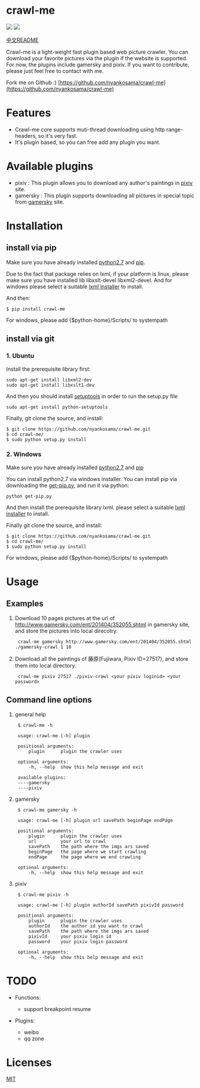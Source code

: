 crawl-me 
========

![](https://badge.fury.io/py/crawl-me.png) ![](https://travis-ci.org/nyankosama/crawl-me.svg?branch=master)

[中文README](https://github.com/nyankosama/crawl-me/wiki/%E4%B8%AD%E6%96%87README)  

Crawl-me is a light-weight fast plugin based web picture crawler. You can download your favorite pictures via the plugin if the website is supported. For now, the plugins include gamersky and pixiv. If you want to contribute, please just feel free to contact with me.

Fork me on Github :) [https://github.com/nyankosama/crawl-me](https://github.com/nyankosama/crawl-me)

Features
=======

- Crawl-me core supports muti-thread downloading using http range-headers, so it's very fast.
- It's plugin based, so you can free add any plugin you want. 


Available plugins
============

- pixiv : This plugin allows you to download any author's paintings in [pixiv](http://www.pixiv.net/) site.
- gamersky : This plugin supports downloading all pictures in special topic from [gamersky](http://www.gamersky.com/) site.


Installation
========

## install via pip

Make sure you have already installed [python2.7](https://www.python.org/downloads/) and [pip](https://pypi.python.org/pypi/pip/1.5.6).

Due to the fact that package relies on lxml, if your platform is linux, please make sure you have installed lib libxslt-devel libxml2-devel. And for windows please select a suitable [lxml installer](https://pypi.python.org/pypi/lxml/3.3.5#downloads) to install.

And then:

    $ pip install crawl-me

For windows, please add {$python-home}/Scripts/ to systempath

## install via git

### 1. Ubuntu

Install the prerequisite library first:
    
    sudo apt-get install libxml2-dev
    sudo apt-get install libxslt1-dev 
    
And then you should install [setuptools](https://pypi.python.org/pypi/setuptools#downloads "setuptools") in order to run the setup.py file

    sudo apt-get install python-setuptools

Finally, git clone the source, and install:

    $ git clone https://github.com/nyankosama/crawl-me.git
    $ cd crawl-me/
    $ sudo python setup.py install

### 2. Windows

Make sure you have already installed [python2.7](https://www.python.org/downloads/) and [pip](https://pypi.python.org/pypi/pip/1.5.6)

You can install python2.7 via windows installer. You can install pip via downloading the [get-pip.py](https://bootstrap.pypa.io/get-pip.py), and run it via python:

    python get-pip.py

And then install the prerequisite library lxml. please select a suitable [lxml installer](https://pypi.python.org/pypi/lxml/3.3.5#downloads) to install.

Finally git clone the source, and install:
    
    $ git clone https://github.com/nyankosama/crawl-me.git
    $ cd crawl-me/
    $ sudo python setup.py install

For windows, please add {$python-home}/Scripts/ to systempath

Usage
========

## Examples

1. Download 10 pages pictures at the url of http://www.gamersky.com/ent/201404/352055.shtml in gamersky site, and store the pictures into local direcotry.

        crawl-me gamersky http://www.gamersky.com/ent/201404/352055.shtml ./gamersky-crawl 1 10

2. Download all the paintings of 藤原(Fujiwara, Pixiv ID=27517), and store them into local directory. 
        
        crawl-me pixiv 27517 ./pixiv-crawl <your pixiv loginid> <your password>

## Command line options

1. general help

        $ crawl-me -h    
    
        usage: crawl-me [-h] plugin

        positional arguments:
            plugin      plugin the crawler uses
        
        optional arguments:
            -h, --help  show this help message and exit
    
        available plugins:
        ----gamersky
        ----pixiv

2. gamersky

        $ crawl-me gamersky -h
        
        usage: crawl-me [-h] plugin url savePath beginPage endPage

        positional arguments:
            plugin      plugin the crawler uses
            url         your url to crawl
            savePath    the path where the imgs ars saved
            beginPage   the page where we start crawling
            endPage     the page where we end crawling 
        
        optional arguments:
            -h, --help  show this help message and exit

3. pixiv
        
        $ crawl-me pixiv -h

        usage: crawl-me [-h] plugin authorId savePath pixivId password

        positional arguments:
            plugin      plugin the crawler uses
            authorId    the author id you want to crawl
            savePath    the path where the imgs ars saved
            pixivId     your pixiv login id
            password    your pixiv login password
        
        optional arguments:
            -h, --help  show this help message and exit

TODO
========

- Functions:
    - support breakpoint resume

- Plugins:
    - weibo
    - qq zone

Licenses
========

[MIT](http://opensource.org/licenses/MIT "MIT")
